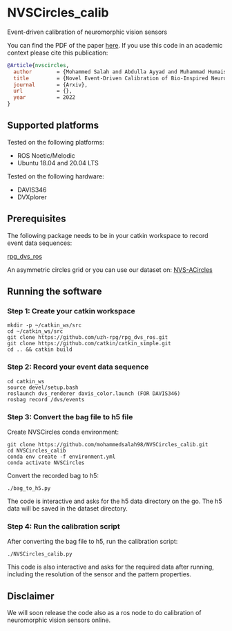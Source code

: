 # NVSCircles_calib
Event-driven calibration of neuromorphic vision sensors

You can find the PDF of the paper [here]().
If you use this code in an academic context please cite this publication:

```bibtex
@Article{nvscircles,
  author        = {Mohammed Salah and Abdulla Ayyad and Muhammad Humais and Davide Scaramuzza},
  title         = {Novel Event-Driven Calibration of Bio-Inspired Neuromorphic Vision Sensors},
  journal       = {Arxiv},
  url           = {},
  year          = 2022
}
```

## Supported platforms

Tested on the following platforms:

- ROS Noetic/Melodic
- Ubuntu 18.04 and 20.04 LTS

Tested on the following hardware:

- DAVIS346
- DVXplorer

## Prerequisites
The following package needs to be in your catkin workspace to record event data sequences:

[rpg_dvs_ros](https://github.com/uzh-rpg/rpg_dvs_ros)

An asymmetric circles grid or you can use our dataset on: [NVS-ACircles](https://www.dropbox.com/sh/jxxsscijfeby3px/AADw3GzuV08WAo3q2WeBBonoa?dl=0)

## Running the software
### Step 1: Create your catkin workspace
```
mkdir -p ~/catkin_ws/src
cd ~/catkin_ws/src
git clone https://github.com/uzh-rpg/rpg_dvs_ros.git
git clone https://github.com/catkin/catkin_simple.git
cd .. && catkin build
```

### Step 2: Record your event data sequence
```
cd catkin_ws
source devel/setup.bash
roslaunch dvs_renderer davis_color.launch (FOR DAVIS346)
rosbag record /dvs/events
```

### Step 3: Convert the bag file to h5 file
Create NVSCircles conda environment:
```
git clone https://github.com/mohammedsalah98/NVSCircles_calib.git
cd NVSCircles_calib
conda env create -f environment.yml
conda activate NVSCircles
```
Convert the recorded bag to h5:
```
./bag_to_h5.py
```

The code is interactive and asks for the h5 data directory on the go. The h5 data will be saved in the dataset directory.

### Step 4: Run the calibration script
After converting the bag file to h5, run the calibration script:
```
./NVSCircles_calib.py
```

This code is also interactive and asks for the required data after running, including the resolution of the sensor and the pattern properties.

## Disclaimer
We will soon release the code also as a ros node to do calibration of neuromorphic vision sensors online.

